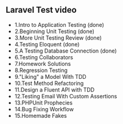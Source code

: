 
## Laravel Test video



- 1.Intro to Application Testing (done)
- 2.Beginning Unit Testing (done)
- 3.More Unit Testing Review (done)
- 4.Testing Eloquent (done)
- 5.A Testing Database Connection (done)
- 6.Testing Collaborators
- 7.Homework Solutions
- 8.Regression Testing
- 9."Liking" a Model With TDD
- 10.Test Method Refactoring
- 11.Design a Fluent API with TDD
- 12.Testing Email With Custom Assertions
- 13.PHPUnit Prophecies
- 14.Bug Fixing Workflow
- 15.Homemade Fakes
